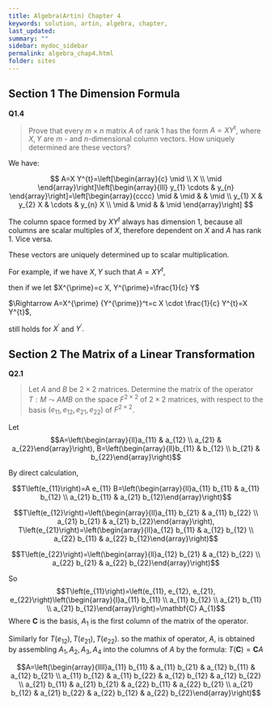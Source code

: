 ```yaml
---
title: Algebra(Artin) Chapter 4
keywords: solution, artin, algebra, chapter,
last_updated: 
summary: ""
sidebar: mydoc_sidebar
permalink: algebra_chap4.html
folder: sites
---
```


<script>
MathJax = {
  tex: {
    inlineMath: [['$', '$'], ['\\(', '\\)']]
  },
  svg: {
    fontCache: 'global'
  }
};
</script>
<script type="text/javascript" id="MathJax-script" async
  src="https://cdn.jsdelivr.net/npm/mathjax@3/es5/tex-svg.js">
</script>


## Section 1 The Dimension Formula
**Q1.4**

> Prove that every $m \times n$ matrix $A$ of rank 1 has the form $A=X Y^{\mathrm{t}}$, where $X, Y$ are $m$ - and $n$-dimensional column vectors. How uniquely determined are these vectors?

We have:

$$
A=X Y^{t}=\left[\begin{array}{c}
\mid \\
X \\
\mid
\end{array}\right]\left[\begin{array}{lll}
y_{1} \cdots & y_{n}
\end{array}\right]=\left[\begin{array}{cccc}
\mid & \mid & & \mid \\
y_{1} X & y_{2} X & \cdots & y_{n} X \\
\mid & \mid & & \mid
\end{array}\right]
$$

The column space formed by $X Y^t$ always has dimension 1, because all columns are scalar multiples of $X,$ therefore dependent on $X$ and $A$ has rank 1. Vice versa.

These vectors are uniquely determined up to scalar multiplication. 

For example, if we have $X, Y$ such that $A=X Y^t$, 

then if we let $X^{\prime}=c X, Y^{\prime}=\frac{1}{c} Y$ 

$\Rightarrow A=X^{\prime} {Y^{\prime}}^t=c X \cdot \frac{1}{c} Y^{t}=X Y^{t}$, 

still holds for $X^{\prime}$ and $Y^{\prime}.$

## Section 2 The Matrix of a Linear Transformation
**Q2.1**

> Let $A$ and $B$ be $2 \times 2$ matrices. Determine the matrix of the operator $T: M \leadsto A M B$ on the space $F^{2 \times 2}$ of $2 \times 2$ matrices, with respect to the basis $\left(e_{11}, e_{12}, e_{21}, e_{22}\right)$ of $F^{2 \times 2}$.

Let $$A=\left(\begin{array}{ll}a_{11} & a_{12} \\ a_{21} & a_{22}\end{array}\right), B=\left(\begin{array}{ll}b_{11} & b_{12} \\ b_{21} & b_{22}\end{array}\right)$$

By direct calculation, 

$$T\left(e_{11}\right)=A e_{11} B=\left(\begin{array}{ll}a_{11} b_{11} & a_{11} b_{12} \\ a_{21} b_{11} & a_{21} b_{12}\end{array}\right)$$

$$T\left(e_{12}\right)=\left(\begin{array}{ll}a_{11} b_{21} & a_{11} b_{22} \\ a_{21} b_{21} & a_{21} b_{22}\end{array}\right), T\left(e_{21}\right)=\left(\begin{array}{ll}a_{12} b_{11} & a_{12} b_{12} \\ a_{22} b_{11} & a_{22} b_{12}\end{array}\right)$$

$$T\left(e_{22}\right)=\left(\begin{array}{ll}a_{12} b_{21} & a_{12} b_{22} \\ a_{22} b_{21} & a_{22} b_{22}\end{array}\right)$$

So $$T\left(e_{11}\right)=\left(e_{11}, e_{12}, e_{21}, e_{22}\right)\left(\begin{array}{l}a_{11} b_{11} \\ a_{11} b_{12} \\ a_{21} b_{11} \\ a_{21} b_{12}\end{array}\right)=\mathbf{C} A_{1}$$
Where $\mathbf{C}$ is the basis, $A_{1}$ is the first column of the matrix of the operator.

Similarly for $T\left(e_{12}\right),T\left(e_{21}\right),T\left(e_{22}\right)$. so the mathix of operator, $A$, is obtained by assembling $A_1,A_2,A_3,A_4$ into the columns of $A$ by the formula: $T(\mathbf{C})=\mathbf{C}A$

$$A=\left(\begin{array}{llll}a_{11} b_{11} & a_{11} b_{21} & a_{12} b_{11} & a_{12} b_{21} \\ a_{11} b_{12} & a_{11} b_{22} & a_{12} b_{12} & a_{12} b_{22} \\ a_{21} b_{11} & a_{21} b_{21} & a_{22} b_{11} & a_{22} b_{21} \\ a_{21} b_{12} & a_{21} b_{22} & a_{22} b_{12} & a_{22} b_{22}\end{array}\right)$$

